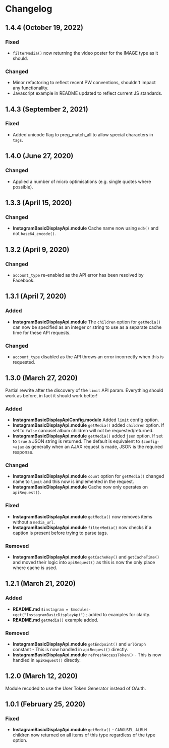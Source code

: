 # Changelog

## 1.4.4 (October 19, 2022)

### Fixed
- `filterMedia()` now returning the video poster for the IMAGE type as it should.

### Changed
- Minor refactoring to reflect recent PW conventions, shouldn't impact any functionality.
- Javascript example in README updated to reflect current JS standards.


## 1.4.3 (September 2, 2021)

### Fixed
- Added unicode flag to preg_match_all to allow special characters in `tags`.


## 1.4.0 (June 27, 2020)

### Changed
- Applied a number of micro optimisations (e.g. single quotes where possible).


## 1.3.3 (April 15, 2020)

### Changed
- **InstagramBasicDisplayApi.module** Cache name now using `md5()` and not `base64_encode()`.


## 1.3.2 (April 9, 2020)

### Changed
- `account_type` re-enabled as the API error has been resolved by Facebook.


## 1.3.1 (April 7, 2020)

### Added
- **InstagramBasicDisplayApi.module** The `children` option for `getMedia()` can now be specified as an integer or string to use as a separate cache time for these API requests.

### Changed
- `account_type` disabled as the API throws an error incorrectly when this is requested.


## 1.3.0 (March 27, 2020)
Partial rewrite after the discovery of the `limit` API param. Everything should work as before, in fact it should work better!

### Added
- **InstagramBasicDisplayApiConfig.module** Added `limit` config option.
- **InstagramBasicDisplayApi.module** `getMedia()` added `children` option. If set to `false` carousel album children will not be requested/returned.
- **InstagramBasicDisplayApi.module** `getMedia()` added `json` option. If set to `true` a JSON string is returned. The default is equivalent to `$config->ajax` as generally when an AJAX request is made, JSON is the required response.

### Changed
- **InstagramBasicDisplayApi.module** `count` option for `getMedia()` changed name to `limit` and this now is implemented in the request.
- **InstagramBasicDisplayApi.module** Cache now only operates on `apiRequest()`.

### Fixed
- **InstagramBasicDisplayApi.module** `getMedia()` now removes items without a `media_url`.
- **InstagramBasicDisplayApi.module** `filterMedia()` now checks if a caption is present before trying to parse tags.

### Removed
- **InstagramBasicDisplayApi.module** `getCacheKey()` and `getCacheTime()` and moved their logic into `apiRequest()` as this is now the only place where cache is used.


## 1.2.1 (March 21, 2020)

### Added
- **README.md** `$instagram = $modules->get("InstagramBasicDisplayApi");` added to examples for clarity.
- **README.md** `getMedia()` example added.

### Removed
- **InstagramBasicDisplayApi.module** `getEndpoint()` and `urlGraph` constant - This is now handled in `apiRequest()` directly.
- **InstagramBasicDisplayApi.module** `refreshAccessToken()` - This is now handled in `apiRequest()` directly.


## 1.2.0 (March 12, 2020)
Module recoded to use the User Token Generator instead of OAuth.


## 1.0.1 (February 25, 2020)

### Fixed
- **InstagramBasicDisplayApi.module** `getMedia()` - `CAROUSEL_ALBUM` children now returned on all items of this type regardless of the type option.
